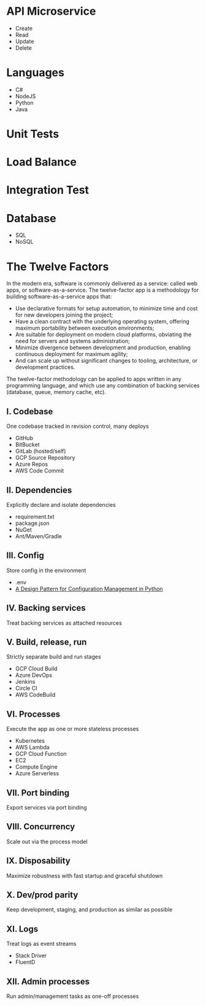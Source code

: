 # API Microservice
- Create
- Read
- Update
- Delete

# Languages
- C#
- NodeJS
- Python
- Java

# Unit Tests
# Load Balance
# Integration Test

# Database
- SQL
- NoSQL

# The Twelve Factors
In the modern era, software is commonly delivered as a service: called web apps, or software-as-a-service. The twelve-factor app is a methodology for building software-as-a-service apps that:

- Use declarative formats for setup automation, to minimize time and cost for new developers joining the project;
- Have a clean contract with the underlying operating system, offering maximum portability between execution environments;
- Are suitable for deployment on modern cloud platforms, obviating the need for servers and systems administration;
- Minimize divergence between development and production, enabling continuous deployment for maximum agility;
- And can scale up without significant changes to tooling, architecture, or development practices.

The twelve-factor methodology can be applied to apps written in any programming language, and which use any combination of backing services (database, queue, memory cache, etc).

## I. Codebase
One codebase tracked in revision control, many deploys
- GitHub
- BitBucket
- GitLab (hosted/self)
- GCP Source Repository
- Azure Repos
- AWS Code Commit


## II. Dependencies
Explicitly declare and isolate dependencies
- requirement.txt
- package.json
- NuGet
- Ant/Maven/Gradle


## III. Config
Store config in the environment
- .env
- [A Design Pattern for Configuration Management in Python](https://www.hackerearth.com/practice/notes/samarthbhargav/a-design-pattern-for-configuration-management-in-python/)

## IV. Backing services
Treat backing services as attached resources

## V. Build, release, run
Strictly separate build and run stages
- GCP Cloud Build
- Azure DevOps
- Jenkins
- Circle CI
- AWS CodeBuild

## VI. Processes
Execute the app as one or more stateless processes
- Kubernetes
- AWS Lambda
- GCP Cloud Function
- EC2
- Compute Engine
- Azure Serverless

## VII. Port binding
Export services via port binding

## VIII. Concurrency
Scale out via the process model

## IX. Disposability
Maximize robustness with fast startup and graceful shutdown

## X. Dev/prod parity
Keep development, staging, and production as similar as possible

## XI. Logs
Treat logs as event streams
- Stack Driver
- FluentD

## XII. Admin processes
Run admin/management tasks as one-off processes
